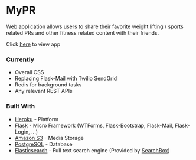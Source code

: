 # MyPR

Web application allows users to share their favorite weight lifting / sports related PRs and other fitness related content with their friends. 

Click [here](https://my-pr.herokuapp.com/) to view app







### Currently

- Overall CSS
- Replacing Flask-Mail with Twilio SendGrid
- Redis for background tasks
- Any relevant REST APIs

### Built With

* [Heroku](https://dashboard.heroku.com/apps) - Platform
* [Flask](https://het.as.utexas.edu/HET/Software/PyQt/qtsql.html) - Micro Framework (WTForms, Flask-Bootstrap, Flask-Mail, Flask-Login, ...)
* [Amazon S3](https://aws.amazon.com/s3/) - Media Storage
* [PostgreSQL](https://www.postgresql.org/) - Database
* [Elasticsearch](https://www.elastic.co/) - Full text search engine (Provided by [SearchBox](https://devcenter.heroku.com/articles/searchbox))
